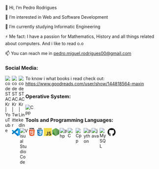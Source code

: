 👋 Hi, I’m Pedro Rodrigues

👀 I’m interested in Web and Software Development

🌱 I’m currently studying Informatic Engineering

⚡ Me fact: I have a passion for Mathematics, History and all things related about computers. And i like to read o.o

<!--- 
- 💞️ I’m looking to collaborate on ...
--->
📫 You can reach me in pedro.miguel.rodrigues00@gmail.com

<!---
PedroRodrigues527/PedroRodrigues527 is a ✨ special ✨ repository because its `README.md` (this file) appears on your GitHub profile.
You can click the Preview link to take a look at your changes.
--->

### Social Media:

[<img align="left" alt="codeSTACKr | YouTube" width="22px" src="https://cdn.jsdelivr.net/npm/simple-icons@v3/icons/youtube.svg" />][youtube]
[<img align="left" alt="codeSTACKr | Twitter" width="22px" src="https://cdn.jsdelivr.net/npm/simple-icons@v3/icons/twitter.svg" />][twitter]
[<img align="left" alt="codeSTACKr | LinkedIn" width="22px" src="https://cdn.jsdelivr.net/npm/simple-icons@v3/icons/linkedin.svg" />][linkedin]

To know i what books i read check out: https://www.goodreads.com/user/show/144818564-maxin
<br />

### Operative System:
<img align="left" alt="Cpp" width="30px" src="https://cdn-icons-png.flaticon.com/512/25/25719.png" />
<br />

### Tools and Programming Languages:
<img align="left" alt="Visual Studio Code" width="26px" src="https://raw.githubusercontent.com/github/explore/80688e429a7d4ef2fca1e82350fe8e3517d3494d/topics/visual-studio-code/visual-studio-code.png" />
<img align="left" alt="Visual Studio Code" width="26px" src="https://seeklogo.com/images/P/phpstorm-logo-220B633CDA-seeklogo.com.png" />
<img align="left" alt="HTML5" width="26px" src="https://raw.githubusercontent.com/github/explore/80688e429a7d4ef2fca1e82350fe8e3517d3494d/topics/html/html.png" />
<img align="left" alt="CSS3" width="26px" src="https://raw.githubusercontent.com/github/explore/80688e429a7d4ef2fca1e82350fe8e3517d3494d/topics/css/css.png" />
<img align="left" alt="JavaScript" width="26px" src="https://raw.githubusercontent.com/github/explore/80688e429a7d4ef2fca1e82350fe8e3517d3494d/topics/javascript/javascript.png" />
<!---[<img align="left" alt="React" width="26px" src="https://raw.githubusercontent.com/github/explore/80688e429a7d4ef2fca1e82350fe8e3517d3494d/topics/react/react.png" />][reactplaylist] ---->
<img align="left" alt="Node.js" width="26px" src="https://raw.githubusercontent.com/github/explore/80688e429a7d4ef2fca1e82350fe8e3517d3494d/topics/nodejs/nodejs.png" />
<img align="left" alt="php" width="26px" src="https://cdn-icons-png.flaticon.com/512/528/528261.png" />
<img align="left" alt="C" width="26px" src="https://seeklogo.com/images/C/c-programming-language-logo-9B32D017B1-seeklogo.com.png" />
<img align="left" alt="Cpp" width="26px" src="https://seeklogo.com/images/C/c-logo-43CE78FF9C-seeklogo.com.png" />
<img align="left" alt="python" width="26px" src="https://seeklogo.com/images/P/python-logo-A32636CAA3-seeklogo.com.png" />
<img align="left" alt="java" width="26px" src="https://seeklogo.com/images/J/java-logo-7F8B35BAB3-seeklogo.com.png" />
<img align="left" alt="MySQL" width="26px" src="https://cdn-icons-png.flaticon.com/512/5968/5968313.png" />
<img align="left" alt="GitHub" width="26px" src="https://raw.githubusercontent.com/github/explore/78df643247d429f6cc873026c0622819ad797942/topics/github/github.png" />

<br />
<br />


[twitter]: https://twitter.com/pedro_miguel527
[youtube]: https://www.youtube.com/channel/UCNKE4DSUTNvf2CM8NJK9e0Q
[linkedin]: https://www.linkedin.com/in/pedro-rodrigues-268206226/

